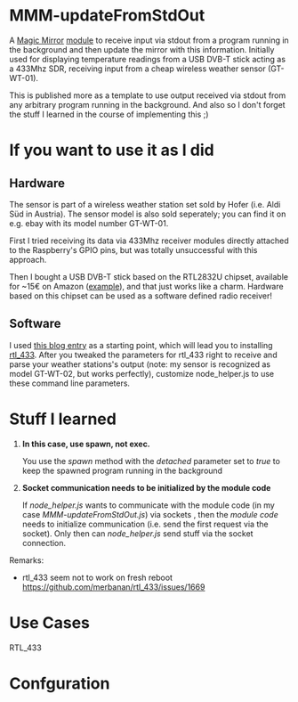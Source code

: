 # MMM-updateFromStdOut

A [Magic Mirror](https://magicmirror.builders/) [module](https://github.com/MichMich/MagicMirror/wiki/MagicMirror%C2%B2-Modules) to
receive input via stdout from a program running in the background
and then update the mirror with this information. Initially used for displaying temperature readings from
a USB DVB-T stick acting as a 433Mhz SDR, receiving input from a cheap wireless weather sensor (GT-WT-01).

This is published more as a template to use output received via stdout from any arbitrary program running in the background.
And also so I don't forget the stuff I learned in the course of implementing this ;)

# If you want to use it as I did

## Hardware

The sensor is part of a wireless weather station set sold by Hofer (i.e. Aldi Süd in Austria). The sensor model is
also sold seperately; you can find it on e.g. ebay with its model number GT-WT-01.

First I tried receiving its data via 433Mhz receiver modules directly attached to the Raspberry's GPIO pins,
but was totally unsuccessful with this approach.

Then I bought a USB DVB-T stick based on the RTL2832U chipset, available for ~15€ on Amazon ([example](https://www.amazon.de/gp/product/B013Q94CT6/ref=oh_aui_detailpage_o03_s00?ie=UTF8&psc=1)),
and that just works like a charm. Hardware based on this chipset can be used as a software defined radio receiver!

## Software

I used [this blog entry](http://goughlui.com/2013/12/20/rtl-sdr-433-92mhz-askook-decoding-of-various-devices-with-rtl_433/)
as a starting point, which will lead you to installing [rtl_433](https://github.com/merbanan/rtl_433). After you tweaked the
parameters for rtl_433 right to receive and parse your weather stations's output (note: my sensor is recognized as model GT-WT-02,
but works perfectly), customize node_helper.js to use these command line parameters.

# Stuff I learned

1. **In this case, use spawn, not exec.**

   You use the _spawn_ method with the _detached_ parameter set to _true_ to keep the spawned program running in the background

2. **Socket communication needs to be initialized by the module code**

   If _node_helper.js_ wants to communicate with the module code (in my case _MMM-updateFromStdOut.js_) via sockets , then the
   _module code_ needs to initialize communication (i.e. send the first request via the socket). Only then can
   _node_helper.js_ send stuff via the socket connection.

Remarks:

- rtl_433 seem not to work on fresh reboot https://github.com/merbanan/rtl_433/issues/1669

# Use Cases

RTL_433



# Confguration

```

```
